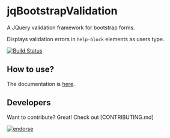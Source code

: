 jqBootstrapValidation
====================

A JQuery validation framework for bootstrap forms. 

Displays validation errors in `help-block` elements as users type.

[![Build Status](https://travis-ci.org/ReactiveRaven/jqBootstrapValidation.png?branch=master)](https://travis-ci.org/ReactiveRaven/jqBootstrapValidation)

How to use?
-----------
The documentation is [here](https://reactiveraven.github.io/jqBootstrapValidation/).

Developers
------------------
Want to contribute? Great! Check out [CONTRIBUTING.md]




[![endorse](http://api.coderwall.com/reactiveraven/endorsecount.png)](http://coderwall.com/reactiveraven)
